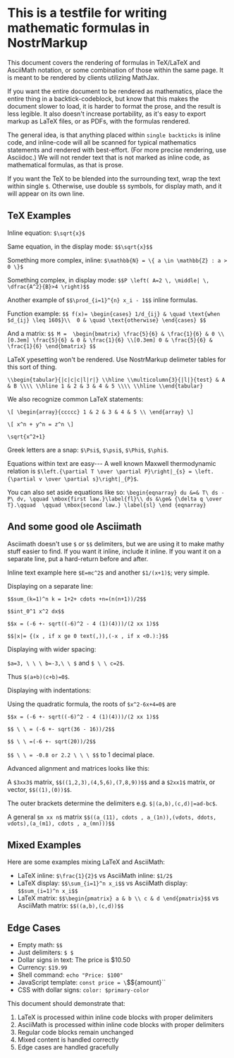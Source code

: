 # This is a testfile for writing mathematic formulas in NostrMarkup

This document covers the rendering of formulas in TeX/LaTeX and AsciiMath notation, or some combination of those within the same page. It is meant to be rendered by clients utilizing MathJax.

If you want the entire document to be rendered as mathematics, place the entire thing in a backtick-codeblock, but know that this makes the document slower to load, it is harder to format the prose, and the result is less legible. It also doesn't increase portability, as it's easy to export markup as LaTeX files, or as PDFs, with the formulas rendered.

The general idea, is that anything placed within `single backticks` is inline code, and inline-code will all be scanned for typical mathematics statements and rendered with best-effort. (For more precise rendering, use Asciidoc.) We will not render text that is not marked as inline code, as mathematical formulas, as that is prose.

If you want the TeX to be blended into the surrounding text, wrap the text within single `$`. Otherwise, use double `$$` symbols, for display math, and it will appear on its own line.

## TeX Examples

Inline equation: `$\sqrt{x}$`

Same equation, in the display mode: `$$\sqrt{x}$$`

Something more complex, inline: `$\mathbb{N} = \{ a \in \mathbb{Z} : a > 0 \}$`

Something complex, in display mode: `$$P \left( A=2 \, \middle| \, \dfrac{A^2}{B}>4 \right)$$`

Another example of `$$\prod_{i=1}^{n} x_i - 1$$` inline formulas.

Function example: 
`$$
f(x)=
\begin{cases}
1/d_{ij} & \quad \text{when $d_{ij} \leq 160$}\\ 
0 & \quad \text{otherwise}
\end{cases}
$$`

And a matrix:
`$$
M = 
\begin{bmatrix}
\frac{5}{6} & \frac{1}{6} & 0 \\[0.3em]
\frac{5}{6} & 0 & \frac{1}{6} \\[0.3em]
0 & \frac{5}{6} & \frac{1}{6}
\end{bmatrix}
$$`

LaTeX ypesetting won't be rendered. Use NostrMarkup delimeter tables for this sort of thing.

`\\begin{tabular}{|c|c|c|l|r|}
\\hline
\\multicolumn{3}{|l|}{test} & A & B \\\\
\\hline
1 & 2 & 3 & 4 & 5 \\\\
\\hline
\\end{tabular}`

We also recognize common LaTeX statements:

`\[
\begin{array}{ccccc}
1 & 2 & 3 & 4 & 5 \\
\end{array}
\]`

`\[ x^n + y^n = z^n \]`

`\sqrt{x^2+1}`

Greek letters are a snap: `$\Psi$`, `$\psi$`, `$\Phi$`, `$\phi$`.  

Equations within text are easy--- A well known Maxwell thermodynamic relation is `$\left.{\partial T \over \partial P}\right|_{s} = \left.{\partial v \over \partial s}\right|_{P}$`.

You can also set aside equations like so: `\begin{eqnarray} du &=& T\ ds -P\ dv, \qquad \mbox{first law.}\label{fl}\\ ds &\ge& {\delta q \over T}.\qquad  \qquad \mbox{second law.} \label{sl} \end {eqnarray}`

## And some good ole Asciimath

Asciimath doesn't use `$` or `$$` delimiters, but we are using it to make mathy stuff easier to find. If you want it inline, include it inline. If you want it on a separate line, put a hard-return before and after.

Inline text example here `$E=mc^2$` and another `$1/(x+1)$`; very simple.

Displaying on a separate line:

`$$sum_(k=1)^n k = 1+2+ cdots +n=(n(n+1))/2$$`

`$$int_0^1 x^2 dx$$`

`$$x = (-6 +- sqrt((-6)^2 - 4 (1)(4)))/(2 xx 1)$$`

`$$|x|= {(x , if x ge 0 text(,)),(-x , if x <0.):}$$`

Displaying with wider spacing:

`$a=3, \ \ \ b=-3,\ \ $` and `$ \ \ c=2$`.

Thus `$(a+b)(c+b)=0$`.

Displaying with indentations:

Using the quadratic formula, the roots of `$x^2-6x+4=0$` are

`$$x = (-6 +- sqrt((-6)^2 - 4 (1)(4)))/(2 xx 1)$$`

`$$ \ \ = (-6 +- sqrt(36 - 16))/2$$`

`$$ \ \ =(-6 +- sqrt(20))/2$$`

`$$ \ \ = -0.8 or 2.2 \ \ \ $$` to 1 decimal place.

Advanced alignment and matrices looks like this:

A `$3xx3$` matrix, `$$((1,2,3),(4,5,6),(7,8,9))$$` and a `$2xx1$` matrix, or vector, `$$((1),(0))$$`.

The outer brackets determine the delimiters e.g. `$|(a,b),(c,d)|=ad-bc$`.

A general `$m xx n$` matrix `$$((a_(11), cdots , a_(1n)),(vdots, ddots, vdots),(a_(m1), cdots , a_(mn)))$$`

## Mixed Examples

Here are some examples mixing LaTeX and AsciiMath:

- LaTeX inline: `$\frac{1}{2}$` vs AsciiMath inline: `$1/2$`
- LaTeX display: `$$\sum_{i=1}^n x_i$$` vs AsciiMath display: `$$sum_(i=1)^n x_i$$`
- LaTeX matrix: `$$\begin{pmatrix} a & b \\ c & d \end{pmatrix}$$` vs AsciiMath matrix: `$$((a,b),(c,d))$$`

## Edge Cases

- Empty math: `$$`
- Just delimiters: `$ $`
- Dollar signs in text: The price is $10.50
- Currency: `$19.99`
- Shell command: `echo "Price: $100"`
- JavaScript template: `const price = \`$${amount}\``
- CSS with dollar signs: `color: $primary-color`

This document should demonstrate that:
1. LaTeX is processed within inline code blocks with proper delimiters
2. AsciiMath is processed within inline code blocks with proper delimiters
3. Regular code blocks remain unchanged
4. Mixed content is handled correctly
5. Edge cases are handled gracefully
